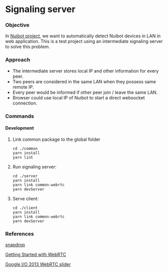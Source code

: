 # Signaling server

### Objective

In [Nuibot project](http://nuibot.haselab.net/), we want to automatically detect Nuibot devices in LAN in web application. This is a test project using an intermediate signaling server to solve this problem.

### Approach

- The intermediate server stores local IP and other information for every peer.
- Two peers are considered in the same LAN when they possess same remote IP.
- Every peer would be informed if other peer join / leave the same LAN.
- Browser could use local IP of Nuibot to start a direct websocket connection.

### Commands

#### Development

1. Link common package to the global folder

   ```
   cd ./common
   yarn install
   yarn lint
   ```

2. Run signaling server:

    ```
    cd ./server
    yarn install
    yarn link common-webrtc
    yarn devServer
    ```
    
3. Serve client:

    ```
    cd ./client
    yarn install
    yarn link common-webrtc
    yarn devServer
    ```

### References

[snapdrop](https://github.com/RobinLinus/snapdrop)

[Getting Started with WebRTC](https://www.html5rocks.com/en/tutorials/webrtc/basics/)

[Google I/O 2013 WebRTC slider](http://io13webrtc.appspot.com/#1)
